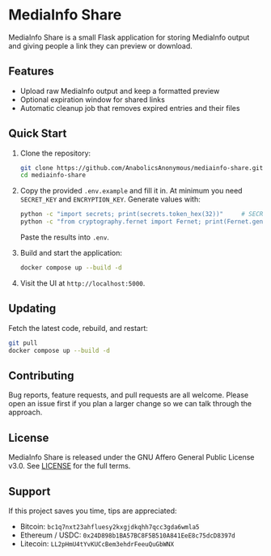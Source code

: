 # MediaInfo Share

MediaInfo Share is a small Flask application for storing MediaInfo output and giving people a link they can preview or download.

## Features

- Upload raw MediaInfo output and keep a formatted preview
- Optional expiration window for shared links
- Automatic cleanup job that removes expired entries and their files

## Quick Start

1. Clone the repository:
   ```bash
   git clone https://github.com/AnabolicsAnonymous/mediainfo-share.git
   cd mediainfo-share
   ```

2. Copy the provided `.env.example` and fill it in. At minimum you need `SECRET_KEY` and `ENCRYPTION_KEY`. Generate values with:
   ```bash
   python -c "import secrets; print(secrets.token_hex(32))"     # SECRET_KEY
   python -c "from cryptography.fernet import Fernet; print(Fernet.generate_key().decode())"  # ENCRYPTION_KEY
   ```
   Paste the results into `.env`.

4. Build and start the application:
   ```bash
   docker compose up --build -d
   ```

5. Visit the UI at `http://localhost:5000`.


## Updating

Fetch the latest code, rebuild, and restart:
```bash
git pull
docker compose up --build -d
```

## Contributing

Bug reports, feature requests, and pull requests are all welcome. Please open an issue first if you plan a larger change so we can talk through the approach.

## License

MediaInfo Share is released under the GNU Affero General Public License v3.0. See [LICENSE](LICENSE) for the full terms.

## Support

If this project saves you time, tips are appreciated:

- Bitcoin: `bc1q7nxt23ahfluesy2kxgjdkqhh7qcc3gda6wmla5`
- Ethereum / USDC: `0x24D898b1BA57BC8F5B510A841EeE8c75dcD8397d`
- Litecoin: `LL2pHmU4tYvKUCcBem3ehdrFeeuQuGbWNX`